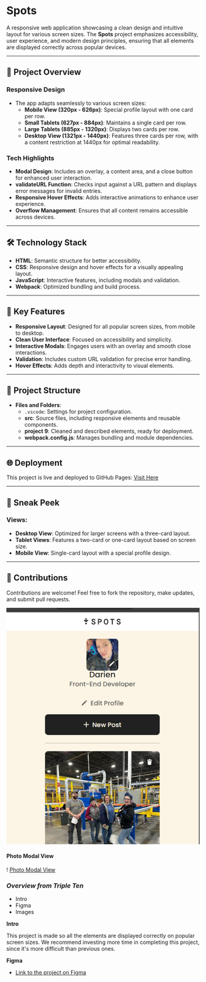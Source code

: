 # Spots

A responsive web application showcasing a clean design and intuitive layout for various screen sizes. The **Spots** project emphasizes accessibility, user experience, and modern design principles, ensuring that all elements are displayed correctly across popular devices.

---

## 🚀 **Project Overview**

### **Responsive Design**

- The app adapts seamlessly to various screen sizes:
  - **Mobile View (320px - 626px)**: Special profile layout with one card per row.
  - **Small Tablets (627px - 884px)**: Maintains a single card per row.
  - **Large Tablets (885px - 1320px)**: Displays two cards per row.
  - **Desktop View (1321px - 1440px)**: Features three cards per row, with a content restriction at 1440px for optimal readability.

### **Tech Highlights**

- **Modal Design**: Includes an overlay, a content area, and a close button for enhanced user interaction.
- **validateURL Function**: Checks input against a URL pattern and displays error messages for invalid entries.
- **Responsive Hover Effects**: Adds interactive animations to enhance user experience.
- **Overflow Management**: Ensures that all content remains accessible across devices.

---

## 🛠️ **Technology Stack**

- **HTML**: Semantic structure for better accessibility.
- **CSS**: Responsive design and hover effects for a visually appealing layout.
- **JavaScript**: Interactive features, including modals and validation.
- **Webpack**: Optimized bundling and build process.

---

## 🎯 **Key Features**

- **Responsive Layout**: Designed for all popular screen sizes, from mobile to desktop.
- **Clean User Interface**: Focused on accessibility and simplicity.
- **Interactive Modals**: Engages users with an overlay and smooth close interactions.
- **Validation**: Includes custom URL validation for precise error handling.
- **Hover Effects**: Adds depth and interactivity to visual elements.

---

## 📂 **Project Structure**

- **Files and Folders**:
  - `.vscode`: Settings for project configuration.
  - **src**: Source files, including responsive elements and reusable components.
  - **project 9**: Cleaned and described elements, ready for deployment.
  - **webpack.config.js**: Manages bundling and module dependencies.

---

## 🌐 **Deployment**

This project is live and deployed to GitHub Pages: [Visit Here](https://iibamblue.github.io/se_project_spots/)

---

## 📸 **Sneak Peek**

### Views:

- **Desktop View**: Optimized for larger screens with a three-card layout.
- **Tablet Views**: Features a two-card or one-card layout based on screen size.
- **Mobile View**: Single-card layout with a special profile design.

---

## 🤝 **Contributions**

Contributions are welcome! Feel free to fork the repository, make updates, and submit pull requests.

![Mobile View](/src/images/MobileView.png)

#### Photo Modal View

! [Photo Modal View](/src/images/SpotsModal.png)

### **_Overview from Triple Ten_**

- Intro
- Figma
- Images

**Intro**

This project is made so all the elements are displayed correctly on popular screen sizes. We recommend investing more time in completing this project, since it's more difficult than previous ones.

**Figma**

- [Link to the project on Figma](https://www.figma.com/file/BBNm2bC3lj8QQMHlnqRsga/Sprint-3-Project-%E2%80%94-Spots?type=design&node-id=2%3A60&mode=design&t=afgNFybdorZO6cQo-1)
